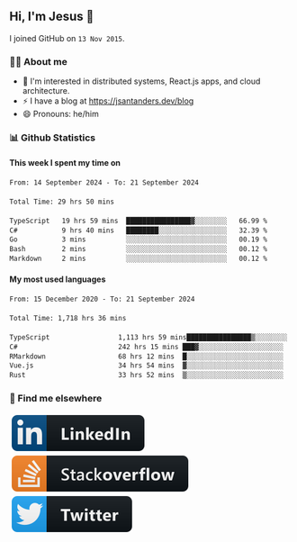 ## Hi, I'm Jesus 👋

I joined GitHub on `13 Nov 2015`.

<!-- Talking about you -->

### 👨‍💻 About me

- 👦 I'm interested in distributed systems, React.js apps, and cloud architecture.
- ⚡️ I have a blog at <https://jsantanders.dev/blog>
- 😄 Pronouns: he/him

### 📊 Github Statistics

#### This week I spent my time on

<!--START_SECTION:weekly-->

```txt
From: 14 September 2024 - To: 21 September 2024

Total Time: 29 hrs 50 mins

TypeScript   19 hrs 59 mins  ████████████████▓░░░░░░░░   66.99 %
C#           9 hrs 40 mins   ████████░░░░░░░░░░░░░░░░░   32.39 %
Go           3 mins          ░░░░░░░░░░░░░░░░░░░░░░░░░   00.19 %
Bash         2 mins          ░░░░░░░░░░░░░░░░░░░░░░░░░   00.12 %
Markdown     2 mins          ░░░░░░░░░░░░░░░░░░░░░░░░░   00.12 %
```

<!--END_SECTION:weekly-->

#### My most used languages

<!--START_SECTION:alltime-->

```txt
From: 15 December 2020 - To: 21 September 2024

Total Time: 1,718 hrs 36 mins

TypeScript                 1,113 hrs 59 mins████████████████▒░░░░░░░░   64.82 %
C#                         242 hrs 15 mins ███▓░░░░░░░░░░░░░░░░░░░░░   14.10 %
RMarkdown                  68 hrs 12 mins  █░░░░░░░░░░░░░░░░░░░░░░░░   03.97 %
Vue.js                     34 hrs 54 mins  ▓░░░░░░░░░░░░░░░░░░░░░░░░   02.03 %
Rust                       33 hrs 52 mins  ▒░░░░░░░░░░░░░░░░░░░░░░░░   01.97 %
```

<!--END_SECTION:alltime-->

### 📢 Find me elsewhere

<p>
  <a target="_blank" href="https://linkedin.com/in/jsantanders">
    <img src="https://github.com/jsantanders/jsantanders/blob/master/img/linkedin.svg" alt="LinkedIn" style="vertical-align:top; margin:4px">
  </a>
  
  <a target="_blank" href="https://stackoverflow.com/users/7318331/jesus-santander">
    <img src="https://github.com/jsantanders/jsantanders/blob/master/img/stackoverflow.svg" alt="StackOverflow" style="vertical-align:top; margin:4px">
  </a>
  
  <a target="_blank" href="http://twitter.com/jsantanders">
    <img src="https://github.com/jsantanders/jsantanders/blob/master/img/twitter.svg" alt="Twitter" style="vertical-align:top; margin:4px">
  </a>
</p>
